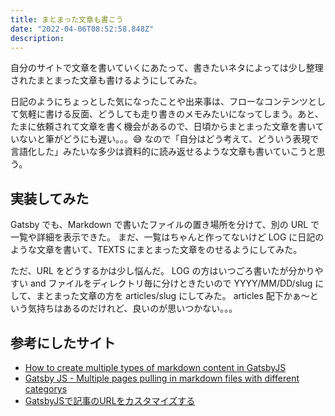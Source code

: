 ```yaml
---
title: まとまった文章も書こう
date: "2022-04-06T08:52:58.848Z"
description:
---
```

自分のサイトで文章を書いていくにあたって、書きたいネタによっては少し整理されたまとまった文章も書けるようにしてみた。

日記のようにちょっとした気になったことや出来事は、フローなコンテンツとして気軽に書ける反面、どうしても走り書きのメモみたいになってしまう。あと、たまに依頼されて文章を書く機会があるので、日頃からまとまった文章を書いていないと筆がどうにも遅い。。。😅
なので「自分はどう考えて、どういう表現で言語化した」みたいな多少は資料的に読み返せるような文章も書いていこうと思う。

## 実装してみた
Gatsby でも、Markdown で書いたファイルの置き場所を分けて、別の URL で一覧や詳細を表示できた。
まだ、一覧はちゃんと作ってないけど LOG に日記のような文章を書いて、TEXTS にまとまった文章をのせるようにしてみた。

ただ、URL をどうするかは少し悩んだ。
LOG の方はいつごろ書いたが分かりやすい and ファイルをディレクトリ毎に分けときたいので YYYY/MM/DD/slug にして、まとまった文章の方を articles/slug にしてみた。
articles 配下かぁ〜という気持ちはあるのだけれど、良いのが思いつかない。。。

## 参考にしたサイト

 - [How to create multiple types of markdown content in GatsbyJS](https://codeforheaven.com/posts/how-to-create-markdown-blog-posts-and-pages-in-gatsbyjs)
 - [Gatsby JS - Multiple pages pulling in markdown files with different categorys](https://stackoverflow.com/questions/51578264/gatsby-js-multiple-pages-pulling-in-markdown-files-with-different-categorys)
 - [GatsbyJSで記事のURLをカスタマイズする](https://zenn.dev/anozon/articles/gatsby-customize-slug)
